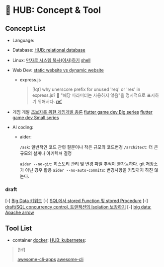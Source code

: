 # 󰏢 HUB: Concept & Tool



## Concept List

- Language:

- Database:
  [HUB: relational database](/Programing/concepts_and_tools/concepts/database/relational_database/index.md)

- Linux:
  [만자로 시스템 복사(이사)하기](/Programing/concepts_and_tools/concepts/linux/만자로_시스템_복사하기)
  [shell](/Programing/concepts_and_tools/concepts/linux/shell)

- Web Dev:
  [static website vs dynamic website](/Programing/concepts_and_tools/concepts/web_dev/static_website_vs_dynamic_website)

  - express.js

    > [!qt] why unerscore prefix for unused 'req' or 'res' in express.js?
    >   󱞪 "해당 파라미터는 사용하지 않음"을 명시적으로 표시하기 위해서다.
    >     [ref](https://stackoverflow.com/questions/59119738/what-is-the-reason-for-prefixing-unused-parameters-with-an-underscore)

- 게임 개발
  [초보자를 위한 게임개발 총론](https://gpgstudy.com/gpgiki/%EC%B4%88%EB%B3%B4%EC%9E%90_Faq)
  [flutter game dev Big series](https://www.youtube.com/watch?v=Kwn1eHZP3C4&ab_channel=Spellthorn)
  [flutter game dev Small series](https://www.youtube.com/watch?v=wUf3UytV4wQ&ab_channel=TreyCodes)

- AI coding:

  - aider:

    `/ask`: 일반적인 코드 관련 질문이나 작은 규모의 코드변경
    `/architect`: 더 큰 규모의 설계나 아키텍쳐 결정

    `aider --no-git`: 히스토리 관리 및 변경 파일 추적이 불가능하다. git 저장소가 아닌 경우 활용
    `aider --no-auto-commits`: 변경사항을 커밋까지 하진 않는다.



### draft

[-] [Big Data 키워드](/Programing/concepts_and_tools/draft/Big_Data_키워드)
[-] [SQL에서 stored Function 및 stored Procedure](/Programing/concepts_and_tools/draft/SQL에서_stored_Function_및_stored_Procedure)
[-] [draft/SQL concurrency control, 트랜잭션의 Isolation 보장하기](/Programing/concepts_and_tools/draft/SQL_concurrency_control,_트랜잭션의_Isolation_보장하기)
[-] [big data: Apache arrow](big_data:_Apache_arrow)


## Tool List

- container
  [docker](/Programing/concepts_and_tools/tools/docker.md):
  [HUB: kubernetes](/Programing/concepts_and_tools/tools/kubernetes/index.md):

> [!rf]
>
> [awesome-cli-apps](https://github.com/agarrharr/awesome-cli-apps)
> [awesome-cli](https://github.com/Kikobeats/awesome-cli)

